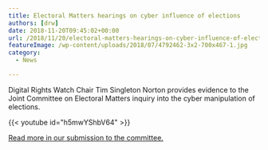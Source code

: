 ```yaml
---
title: Electoral Matters hearings on cyber influence of elections
authors: [drw]
date: 2018-11-20T09:45:02+00:00
url: /2018/11/20/electoral-matters-hearings-on-cyber-influence-of-elections/
featureImage: /wp-content/uploads/2018/07/4792462-3x2-700x467-1.jpg
category:
  - News

---
```

Digital Rights Watch Chair Tim Singleton Norton provides evidence to the Joint Committee on Electoral Matters inquiry into the cyber manipulation of elections.

{{< youtube id="h5mwYShbV64" >}}


[Read more in our submission to the committee.][1]

 [1]: https://digitalrightswatch.org.au/2018/08/13/submission-to-inquiry-into-the-conduct-of-the-2016-federal-election/
